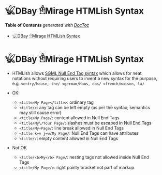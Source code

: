 

# 𓆤DBay 𓁛Mirage HTMLish Syntax



<!-- START doctoc generated TOC please keep comment here to allow auto update -->
<!-- DON'T EDIT THIS SECTION, INSTEAD RE-RUN doctoc TO UPDATE -->
**Table of Contents**  *generated with [DocToc](https://github.com/thlorenz/doctoc)*

- [𓆤DBay 𓁛Mirage HTMLish Syntax](#%F0%93%86%A4dbay-%F0%93%81%9Bmirage-htmlish-syntax)

<!-- END doctoc generated TOC please keep comment here to allow auto update -->



# 𓆤DBay 𓁛Mirage HTMLish Syntax


* HTMLish allows [SGML Null End Tag
  syntax](https://en.wikipedia.org/wiki/Standard_Generalized_Markup_Language#NET) which allows for neat
  notations without requiring users to invent a new syntax for the purpose, e.g. `<entry/house, the/
  <german/Haus, das/ <french/maison, la/`

* OK:
	* `<title>My Page</title>`: ordinary tag
	* `<title/>`: any tag can be left empty (as per the syntax; semantics may still cause error)
	* `<title/My Page/`: content allowed in Null End Tags
	* `<title/My\/Your Page/`: slashes must be escaped in Null End Tags
	* `<title/My⏎Page/`: line break allowed in Null End Tags
	* `<title k=v j=w/My Page/`: Null End Tags can have attributes
	* `<title//`: empty content allowed in Null End Tags

* Not OK
	* `<title/<b>My</b> Page/`: nesting tags not allowed inside Null End Tags
	* `<title/My Page/>`: right pointy bracket not part of markup




